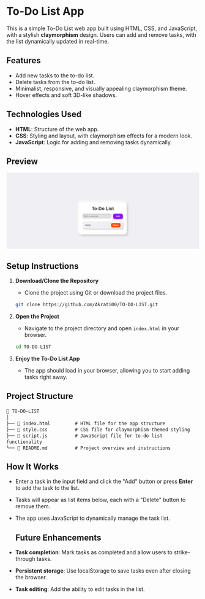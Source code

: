 # To-Do List App

This is a simple To-Do List web app built using HTML, CSS, and JavaScript, with a stylish **claymorphism** design. Users can add and remove tasks, with the list dynamically updated in real-time.

## Features

- Add new tasks to the to-do list.
- Delete tasks from the to-do list.
- Minimalist, responsive, and visually appealing claymorphism theme.
- Hover effects and soft 3D-like shadows.
  
## Technologies Used

- **HTML**: Structure of the web app.
- **CSS**: Styling and layout, with claymorphism effects for a modern look.
- **JavaScript**: Logic for adding and removing tasks dynamically.

## Preview

![To-Do List App Preview](images/to-do-list.png) 

## Setup Instructions

1. **Download/Clone the Repository**
   - Clone the project using Git or download the project files.
   ```bash
   git clone https://github.com/Akrati00/TO-DO-LIST.git
   ```

2. **Open the Project**
   - Navigate to the project directory and open `index.html` in your browser.
   ```bash
   cd TO-DO-LIST
   ```

3. **Enjoy the To-Do List App**
   - The app should load in your browser, allowing you to start adding tasks right away.

## Project Structure

```
📁 TO-DO-LIST
│
├── 📄 index.html         # HTML file for the app structure
├── 📄 style.css          # CSS file for claymorphism-themed styling
├── 📄 script.js          # JavaScript file for to-do list functionality
└── 📄 README.md          # Project overview and instructions
```

## How It Works

- Enter a task in the input field and click the "Add" button or press **Enter** to add the task to the list.
- Tasks will appear as list items below, each with a "Delete" button to remove them.
- The app uses JavaScript to dynamically manage the task list.

  ## Future Enhancements

- **Task completion**: Mark tasks as completed and allow users to strike-through tasks.
- **Persistent storage**: Use localStorage to save tasks even after closing the browser.
- **Task editing**: Add the ability to edit tasks in the list.




